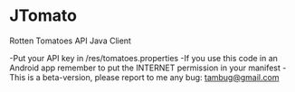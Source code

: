 JTomato
=======

Rotten Tomatoes API Java Client 

-Put your API key in /res/tomatoes.properties
-If you use this code in an Android app remember to put the INTERNET permission in your manifest
-This is a beta-version, please report to me any bug: tambug@gmail.com
